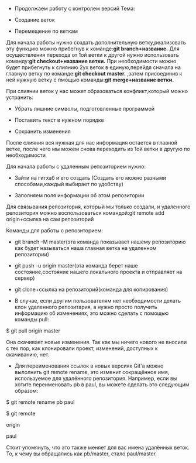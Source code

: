 * Продолжаем работу с контролем версий
Тема: 

* Создание веток

* Перемещение по веткам

Для начала работы нужно создать дополнительную ветку,реализовать эту функцию можно прибегнув к команде:**git branch+название.**
Для осуществления перехода от 1ой ветки к другой нужно использовать команду:**git checkout+название ветки.**
При необходимости можно будет прибегнуть к слиянию 2ух веток в единую,перейдя сначала на главную ветку по команде:**git checkout master.** ,затем присоединив к ней нужную ветку с пмощью команды:**git merge+название ветки.**

При слиянии веток у нас может образоваться конфликт,который можно устранить:

* Убрать лишние символы, подготовленные программой

* Поставить текст в нужном порядке 

* Сохранить изменения

После слияния вся нужная для нас информация остается в главной ветке, после чего мы можем снова переходить из 1ой ветки в другую по необходимости

Для начала работы с удаленным репозиторием нужно:

* Зайти на гитхаб и его создать
(Создать его можно разными способами,каждый выбирает по удобству)

* Заполняем поля информации об этом репозитории

Для связывания репозитория, который мы только создали, и удаленного репозитория можно воспользоваться командой:git remote add origin+ссылка на сам репозиторий

Команды для работы с репозиторием:

* git branch -M master(эта команда показывает нашему репозиторию как будет называться наша главная ветка на удаленном репозитории)

* git push -u origin master(эта команда берет наше состояние,состояние нашего локального проекта и отправляет на сервер)

* git clone+ссылка на репозиторий(команда для копирования)

* В случае, если другим пользователям нет необходимости делать клон удаленного репозитария, а нужно просто получить информацию об изменениях, это можно сделать с помощью команды pull:

$ git pull origin master

Она скачивает новые изменения. Так как мы ничего нового не вносили с тех пор, как клонировали проект, изменений, доступных к скачиванию, нет.

* Для переименования ссылок в новых версиях Git'а можно вылолнить git remote rename, это изменит сокращённое имя, используемое для удалённого репозитория. Например, если вы хотите переименовать pb в paul, вы можете сделать это следующим образом:

$ git remote rename pb paul


$ git remote


origin


paul


Стоит упомянуть, что это также меняет для вас имена удалённых веток. То, к чему вы обращались как pb/master, стало paul/master.